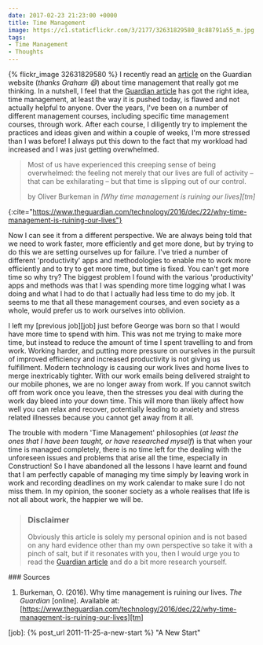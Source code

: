 ```yaml
---
date: 2017-02-23 21:23:00 +0000
title: Time Management
image: https://c1.staticflickr.com/3/2177/32631829580_8c88791a55_m.jpg
tags:
- Time Management
- Thoughts
---
```


{% flickr_image 32631829580 %}
I recently read an [article][tm] on the Guardian website (_thanks Graham :smile:_) about
time management that really got me thinking. In a nutshell, I feel that the [Guardian article][tm]
has got the right idea, time management, at least the way it is pushed today, is flawed and not
actually helpful to anyone. Over the years, I've been on a number of different management courses,
including specific time management courses, through work. After each course, I diligently try to
implement the practices and ideas given and within a couple of weeks, I'm more stressed than I was
before! I always put this down to the fact that my workload had increased and I was just getting
overwhelmed.

> Most of us have experienced this creeping sense of being overwhelmed: the feeling not merely that
> our lives are full of activity – that can be exhilarating – but that time is slipping out of our
> control. 
> <footer>by Oliver Burkeman in <cite markdown='1'>[Why time management is ruining our lives][tm]</cite> </footer>
{:cite="https://www.theguardian.com/technology/2016/dec/22/why-time-management-is-ruining-our-lives"}

Now I can see it from a different perspective. We are always being told that we need to work faster,
more efficiently and get more done, but by trying to do this we are setting ourselves up for
failure. I've tried a number of different 'productivity' apps and methodologies to enable me to work
more efficiently and to try to get more time, but time is fixed. You can't get more time so why try?
The biggest problem I found with the various 'productivity' apps and methods was that I was spending
more time logging what I was doing and what I had to do that I actually had less time to do my job.
It seems to me that all these management courses, and even society as a whole, would prefer us to
work ourselves into oblivion. 

I left my [previous job][job] just before George was born so that I would have more time to spend
with him. This was not me trying to make more time, but instead to reduce the amount of time I spent
travelling to and from work. Working harder, and putting more pressure on ourselves in the pursuit
of improved efficiency and increased productivity is not giving us fulfillment. Modern technology is
causing our work lives and home lives to merge inextricably tighter. With our work emails being
delivered straight to our mobile phones, we are no longer away from work. If you cannot switch off
from work once you leave, then the stresses you deal with during the work day bleed into your down
time. This will more than likely affect how well you can relax and recover, potentially leading to
anxiety and stress related illnesses because you cannot get away from it all.

The trouble with modern 'Time Management' philosophies (_at least the ones that I have been taught,
or have researched myself_) is that when your time is managed completely, there is no time left for
the dealing with the unforeseen issues and problems that arise all the time, especially in 
Construction! So I have abandoned all the lessons I have learnt and found that I am perfectly
capable of managing my time simply by leaving work in work and recording deadlines on my work 
calendar to make sure I do not miss them. In my opinion, the sooner society as a whole realises that
life is not all about work, the happier we will be.


> ### Disclaimer
> Obviously this article is solely my personal opinion and is not based on any hard evidence other
> than my own perspective so take it with a pinch of salt, but if it resonates with you, then I
> would urge you to read the [Guardian article][tm] and do a bit more research yourself.

<div class='footnotes' markdown='1'>
### Sources

1. Burkeman, O. (2016). Why time management is ruining our lives. _The Guardian_ [online]. Available
  at: [https://www.theguardian.com/technology/2016/dec/22/why-time-management-is-ruining-our-lives][tm]

</div>

[tm]: https://www.theguardian.com/technology/2016/dec/22/why-time-management-is-ruining-our-lives "Why time management is ruining our lives"
[job]: {% post_url 2011-11-25-a-new-start %} "A New Start"
